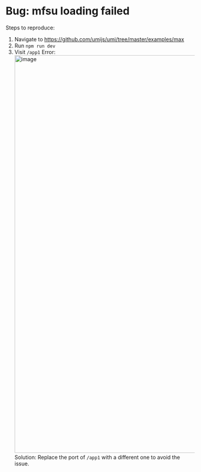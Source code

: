 # Bug: mfsu loading failed

Steps to reproduce:

1. Navigate to https://github.com/umijs/umi/tree/master/examples/max
2. Run `npm run dev`
3. Visit `/app1`
   Error:
   <img width="1061" alt="image" src="https://user-images.githubusercontent.com/35128/215927491-702be02b-ccd1-4384-8403-80c994846c5c.png">
   Solution:
   Replace the port of `/app1` with a different one to avoid the issue.
